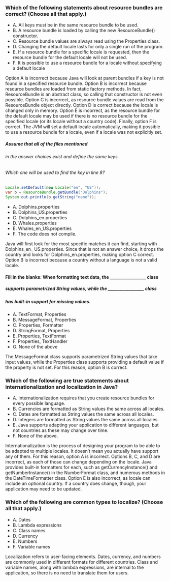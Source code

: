 ### Which of the following statements about resource bundles are correct? (Choose all that apply.)
* A. All keys must be in the same resource bundle to be used.
* B. A resource bundle is loaded by calling the new ResourceBundle() constructor.
* C. Resource bundle values are always read using the Properties class.
* D. Changing the default locale lasts for only a single run of the program.
* E. If a resource bundle for a specific locale is requested, then the resource bundle for the default locale will not be used.
* F. It is possible to use a resource bundle for a locale without specifying a default locale

Option A is incorrect because Java will look at parent bundles
if a key is not found in a specified resource bundle.
Option B is incorrect because resource bundles are loaded from static factory methods.
In fact, ResourceBundle is an abstract class, so calling that constructor is not even possible.
Option C is incorrect, as resource bundle values are read from the ResourceBundle object directly.
Option D is correct because the locale is changed only in memory.
Option E is incorrect, as the resource bundle for the
default locale may be used if there is no resource bundle
for the specified locale (or its locale without a country code).
Finally, option F is correct. The JVM will set a default
locale automatically, making it possible to use a resource bundle for a locale, even if a locale was not explicitly set.

##### Assume that all of the files mentioned
###### in the answer choices exist and define the same keys.
###### Which one will be used to find the key in line 8?
```java
Locale.setDefault(new Locale("en", "US"));
var b = ResourceBundle.getBundle("Dolphins");
System.out.println(b.getString("name"));
```
* A. Dolphins.properties
* B. Dolphins_US.properties
* C. Dolphins_en.properties
* D. Whales.properties
* E. Whales_en_US.properties
* F. The code does not compile.

Java will first look for the most specific matches it can find,
starting with Dolphins_en_ US.properties.
Since that is not an answer choice, it drops
the country and looks for Dolphins_en.properties, making option C correct.
Option B is incorrect because a country without a language is not a valid locale.

#### Fill in the blanks: When formatting text data, the _________________ class
##### supports parametrized String values, while the _________________ class
##### has built-in support for missing values.
* A. TextFormat, Properties
* B. MessageFormat, Properties
* C. Properties, Formatter
* D. StringFormat, Properties
* E. Properties, TextFormat
* F. Properties, TextHandler
* G. None of the above

The MessageFormat class supports parametrized String values that take input values,
while the Properties class supports providing a default value if the property is not set.
For this reason, option B is correct.

### Which of the following are true statements about internationalization and localization in Java?
* A. Internationalization requires that you create resource bundles for every possible language.
* B. Currencies are formatted as String values the same across all locales.
* C. Dates are formatted as String values the same across all locales.
* D. Integers are formatted as String values the same across all locales.
* E. Java supports adapting your application to different languages, but not countries as these may change over time.
* F. None of the above.

Internationalization is the process of designing your program
to be able to be adapted to multiple locales.
It doesn’t mean you actually have support any of them.
For this reason, option A is incorrect.
Options B, C, and D are incorrect, as each of those
can change depending on the locale.
Java provides built-in formatters for each,
such as getCurrencyInstance() and getNumberInstance() in the NumberFormat class,
and numerous methods in the DateTimeFormatter class.
Option E is also incorrect, as locale can include an optional country.
If a country does change, though, your application may need to be updated.


### Which of the following are common types to localize? (Choose all that apply.)
* A. Dates
* B. Lambda expressions
* C. Class names
* D. Currency
* E. Numbers
* F. Variable names

Localization refers to user-facing elements. Dates, currency, and numbers are commonly
used in different formats for different countries. Class and variable names,
along with lambda expressions, are internal to the application,
so there is no need to translate them for users.



